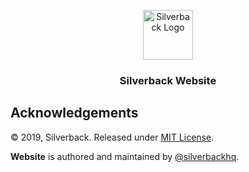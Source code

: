 <p align="center">
    <img alt="Silverback Logo" src="https://raw.githubusercontent.com/silverbackhq/Website/master/static/images/logo.png" height="80" />
    <h3 align="center">Silverback Website</h3>
</p>


## Acknowledgements

© 2019, Silverback. Released under [MIT License](https://opensource.org/licenses/mit-license.php).

**Website** is authored and maintained by [@silverbackhq](http://github.com/silverbackhq).
